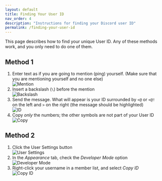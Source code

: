 ```yaml
---
layout: default
title: Finding Your User ID
nav_order: 4
description: "Instructions for finding your Discord user ID"
permalink: /finding-your-user-id
---
```


This page describes how to find your unique User ID. Any of these methods work, and you only need to do one of them.

## Method 1
1. Enter text as if you are going to mention (ping) yourself. (Make sure that you are mentioning yourself and no one else)<br>![Mention](/assets/images/mention.png)
2. Insert a backslash (`\`) before the mention<br>![Backslash](/assets/images/backslash.png)
3. Send the message. What will appear is your ID surrounded by `<@` or `<@!` on the left and `>` on the right (the message should be highlighted)<br>![ID](/assets/images/message-id.png)
4. Copy _only_ the numbers; the other symbols are not part of your User ID<br>![Copy](/assets/images/id-copy.png)

## Method 2
1. Click the User Settings button<br>![User Settings](/assets/images/user-settings.png)
2. In the *Appearance* tab, check the *Developer Mode* option<br>![Developer Mode](/assets/images/developer-mode.png)
3. Right-click your username in a member list, and select *Copy ID*<br>![Copy ID](/assets/images/devmode-copy-id.png)